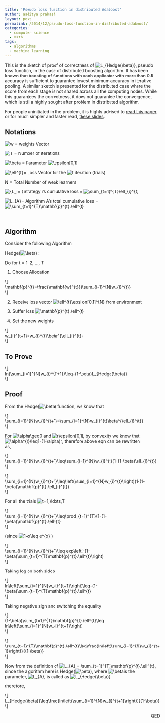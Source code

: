 ```yaml
---
title: 'Pseudo loss function in distributed Adaboost'
author: aaditya prakash
layout: post
permalink: /2014/12/pseudo-loss-function-in-distributed-adaboost/
categories:
  - computer science
  - math
tags:
  - algorithms
  - machine learning
---
```

This is the sketch of proof of correctness of <img src='http://s0.wp.com/latex.php?latex=L_%7BHedge%28%5Cbeta%29%7D+&#038;bg=ffffff&#038;fg=000000&#038;s=0' alt='L_{Hedge(\beta)} ' title='L_{Hedge(\beta)} ' class='latex' />, pseudo loss function, in the case of distributed boosting algorithm. It has been known that boosting of functions with each applicator with more than 0.5 accuracy is sufficient to guarantee lowest minimum accuracy in iterative pooling. A similar sketch is presented for the distributed case where the score from each stage is not shared across all the computing nodes. While this guarantees the correctness, it does not guarantee the convergence, which is still a highly sought after problem in distributed algorithm.

For people uninitiated in the problem, it is highly advised to [read this paper][1] or for much simpler and faster read, [these slides][2].

## Notations

<img src='http://s0.wp.com/latex.php?latex=w+%3D+&#038;bg=ffffff&#038;fg=000000&#038;s=0' alt='w = ' title='w = ' class='latex' /> weights Vector

<img src='http://s0.wp.com/latex.php?latex=T+%3D+&#038;bg=ffffff&#038;fg=000000&#038;s=0' alt='T = ' title='T = ' class='latex' /> Number of iterations

<img src='http://s0.wp.com/latex.php?latex=%5Cbeta&#038;bg=ffffff&#038;fg=000000&#038;s=0' alt='\beta' title='\beta' class='latex' /> = Parameter <img src='http://s0.wp.com/latex.php?latex=%5Cepsilon%5B0%2C1%5D+&#038;bg=ffffff&#038;fg=000000&#038;s=0' alt='\epsilon[0,1] ' title='\epsilon[0,1] ' class='latex' />  
  
<img src='http://s0.wp.com/latex.php?latex=%5Cell%5E%7Bt%7D+&#038;bg=ffffff&#038;fg=000000&#038;s=0' alt='\ell^{t} ' title='\ell^{t} ' class='latex' />= Loss Vector for the <img src='http://s0.wp.com/latex.php?latex=t+&#038;bg=ffffff&#038;fg=000000&#038;s=0' alt='t ' title='t ' class='latex' /> iteration (trials)

N = Total Number of weak learners

<img src='http://s0.wp.com/latex.php?latex=%7BL_i%3D+%7D+&#038;bg=ffffff&#038;fg=000000&#038;s=0' alt='{L_i= } ' title='{L_i= } ' class='latex' />Strategy i&#8217;s cumulative loss = <img src='http://s0.wp.com/latex.php?latex=%5Csum_%7Bt%3D1%7D%5E%7BT%7D%5Cell_%7Bi%7D%5E%7Bt%7D+&#038;bg=ffffff&#038;fg=000000&#038;s=0' alt='\sum_{t=1}^{T}\ell_{i}^{t} ' title='\sum_{t=1}^{T}\ell_{i}^{t} ' class='latex' />  
  
<img src='http://s0.wp.com/latex.php?latex=L_%7BA%7D+&#038;bg=ffffff&#038;fg=000000&#038;s=0' alt='L_{A} ' title='L_{A} ' class='latex' />= Algorithm A&#8217;s total cumulative loss = <img src='http://s0.wp.com/latex.php?latex=%5Csum_%7Bt%3D1%7D%5E%7BT%7D%5Cmathbf%7Bp%7D%5E%7Bt%7D.%5Cell%5E%7Bt%7D+&#038;bg=ffffff&#038;fg=000000&#038;s=0' alt='\sum_{t=1}^{T}\mathbf{p}^{t}.\ell^{t} ' title='\sum_{t=1}^{T}\mathbf{p}^{t}.\ell^{t} ' class='latex' />

&nbsp;

## Algorithm

Consider the following Algorithm

Hedge(<img src='http://s0.wp.com/latex.php?latex=%5Cbeta+&#038;bg=ffffff&#038;fg=000000&#038;s=0' alt='\beta ' title='\beta ' class='latex' />) :

Do for t = 1, 2, &#8230;, *T*

1. Choose Allocation

\\[  
\mathbf{p}^{t}=\frac{\mathbf{w}^{t}}{\sum\_{i-1}^{N}w\_{i}^{t}}  
\\]

2. Receive loss vector <img src='http://s0.wp.com/latex.php?latex=%5Cell%5E%7Bt%7D%5Cepsilon%5B0%2C1%5D%5E%7BN%7D+&#038;bg=ffffff&#038;fg=000000&#038;s=0' alt='\ell^{t}\epsilon[0,1]^{N} ' title='\ell^{t}\epsilon[0,1]^{N} ' class='latex' /> from environment

3. Suffer loss <img src='http://s0.wp.com/latex.php?latex=%5Cmathbf%7Bp%7D%5E%7Bt%7D.%5Cell%5E%7Bt%7D+&#038;bg=ffffff&#038;fg=000000&#038;s=0' alt='\mathbf{p}^{t}.\ell^{t} ' title='\mathbf{p}^{t}.\ell^{t} ' class='latex' />

4. Set the new weights

\\[  
w\_{i}^{t+1}=w\_{i}^{t}\beta^{\ell_{i}^{t}}  
\\]

## To Prove

\\[  
ln(\sum\_{i=1}^{N}w\_{i}^{T+1})\leq-(1-\beta)L_{Hedge(\beta)}  
\\]

## Proof

From the Hedge(<img src='http://s0.wp.com/latex.php?latex=%5Cbeta+&#038;bg=ffffff&#038;fg=000000&#038;s=0' alt='\beta ' title='\beta ' class='latex' />) function, we know that

\\[  
\sum\_{i=1}^{N}w\_{i}^{t+1}=\sum\_{i=1}^{N}w\_{i}^{t}\beta^{\ell_{i}^{t}}  
\\]

For <img src='http://s0.wp.com/latex.php?latex=%5Calpha%5Cgeq0+&#038;bg=ffffff&#038;fg=000000&#038;s=0' alt='\alpha\geq0 ' title='\alpha\geq0 ' class='latex' /> and <img src='http://s0.wp.com/latex.php?latex=r%5Cepsilon%5B0%2C1%5D+&#038;bg=ffffff&#038;fg=000000&#038;s=0' alt='r\epsilon[0,1] ' title='r\epsilon[0,1] ' class='latex' />, by convexity we know that  
<img src='http://s0.wp.com/latex.php?latex=%5Calpha%5E%7Br%7D%5Cleq1-%281-%5Calpha%29r&#038;bg=ffffff&#038;fg=000000&#038;s=0' alt='\alpha^{r}\leq1-(1-\alpha)r' title='\alpha^{r}\leq1-(1-\alpha)r' class='latex' />, therefore above eqn can be rewritten  
as,

\\[  
\sum\_{i=1}^{N}w\_{i}^{t+1}\leq\sum\_{i=1}^{N}w\_{i}^{t}(1-(1-\beta)\ell_{i}^{t})  
\\]

\\[  
\sum\_{i=1}^{N}w\_{i}^{t+1}\leq\left(\sum\_{i=1}^{N}w\_{i}^{t}\right)(1-(1-\beta)\mathbf{p}^{t}.\ell_{i}^{t})  
\\]

For all the trials <img src='http://s0.wp.com/latex.php?latex=t%3D1%2C%5Cldots%2CT+&#038;bg=ffffff&#038;fg=000000&#038;s=0' alt='t=1,\ldots,T ' title='t=1,\ldots,T ' class='latex' />

\\[  
\sum\_{i=1}^{N}w\_{i}^{t+1}\leq\prod_{t=1}^{T}(1-(1-\beta)\mathbf{p}^{t}.\ell^{t}  
\\]

(since <img src='http://s0.wp.com/latex.php?latex=1%2Bx%5Cleq+e%5E%7Bx%7D+&#038;bg=ffffff&#038;fg=000000&#038;s=0' alt='1+x\leq e^{x} ' title='1+x\leq e^{x} ' class='latex' /> )

\\[  
\sum\_{i=1}^{N}w\_{i}^{t+1}\leq exp\left(-(1-\beta)\sum_{t=1}^{T}\mathbf{p}^{t}.\ell^{t}\right)  
\\]

Taking log on both sides

\\[  
ln\left(\sum\_{i=1}^{N}w\_{i}^{t+1}\right)\leq-(1-\beta)\sum_{t=1}^{T}\mathbf{p}^{t}.\ell^{t}  
\\]

Taking negative sign and switching the equality

\\[  
(1-\beta)\sum\_{t=1}^{T}\mathbf{p}^{t}.\ell^{t}\leq ln\left(\sum\_{i=1}^{N}w_{i}^{t+1}\right)  
\\]

\\[  
\sum\_{t=1}^{T}\mathbf{p}^{t}.\ell^{t}\leq\frac{ln\left(\sum\_{i=1}^{N}w_{i}^{t+1}\right)}{(1-\beta)}  
\\]

Now from the definition of <img src='http://s0.wp.com/latex.php?latex=L_%7BA%7D+%3D+%5Csum_%7Bt%3D1%7D%5E%7BT%7D%5Cmathbf%7Bp%7D%5E%7Bt%7D.%5Cell%5E%7Bt%7D+&#038;bg=ffffff&#038;fg=000000&#038;s=0' alt='L_{A} = \sum_{t=1}^{T}\mathbf{p}^{t}.\ell^{t} ' title='L_{A} = \sum_{t=1}^{T}\mathbf{p}^{t}.\ell^{t} ' class='latex' />,  
since the algorithm here is Hedge(<img src='http://s0.wp.com/latex.php?latex=%5Cbeta+&#038;bg=ffffff&#038;fg=000000&#038;s=0' alt='\beta ' title='\beta ' class='latex' />), where <img src='http://s0.wp.com/latex.php?latex=%5Cbeta+&#038;bg=ffffff&#038;fg=000000&#038;s=0' alt='\beta ' title='\beta ' class='latex' />is the  
parameter, <img src='http://s0.wp.com/latex.php?latex=L_%7BA%7D+&#038;bg=ffffff&#038;fg=000000&#038;s=0' alt='L_{A} ' title='L_{A} ' class='latex' />, is called as <img src='http://s0.wp.com/latex.php?latex=L_%7BHedge%28%5Cbeta%29%7D+&#038;bg=ffffff&#038;fg=000000&#038;s=0' alt='L_{Hedge(\beta)} ' title='L_{Hedge(\beta)} ' class='latex' />

therefore,

\\[  
L\_{Hedge(\beta)}\leq\frac{ln\left(\sum\_{i=1}^{N}w_{i}^{t+1}\right)}{(1-\beta)}  
\\]

<p style="text-align: right;">
  <span style="text-decoration: underline;">QED</span>
</p>

 [1]: http://www-users.cs.umn.edu/~aleks/papers/kdd_01.pdf
 [2]: http://www-users.cs.umn.edu/~banerjee/Teaching/Spring06/talks/Paper02Tim1.ppt
